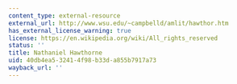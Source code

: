 ```yaml
---
content_type: external-resource
external_url: http://www.wsu.edu/~campbelld/amlit/hawthor.htm
has_external_license_warning: true
license: https://en.wikipedia.org/wiki/All_rights_reserved
status: ''
title: Nathaniel Hawthorne
uid: 40db4ea5-3241-4f98-b33d-a855b7917a73
wayback_url: ''
---
```

